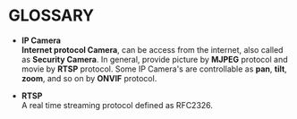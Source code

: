 # GLOSSARY

- **IP Camera**  
**Internet protocol Camera**, can be access from the internet, also called as **Security Camera**. In general, provide picture by **MJPEG** protocol and movie by **RTSP** protocol.
Some IP Camera's are controllable as **pan**, **tilt**, **zoom**, and so on by **ONVIF** protocol.

- **RTSP**  
A real time streaming protocol defined as RFC2326. 